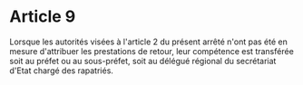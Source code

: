 # Article 9

Lorsque les autorités visées à l'article 2 du présent arrêté n'ont pas été en mesure d'attribuer les prestations de retour, leur compétence est transférée soit au préfet ou au sous-préfet, soit au délégué régional du secrétariat d'Etat chargé des rapatriés.
